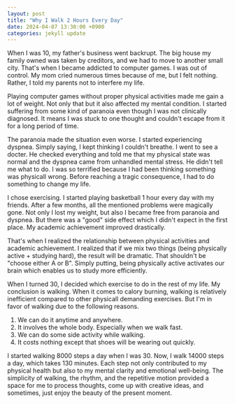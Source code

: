 ```yaml
---
layout: post
title: "Why I Walk 2 Hours Every Day"
date: 2024-04-07 13:30:00 +0900
categories: jekyll update
---
```

When I was 10, my father's business went backrupt. The big house my family owned was taken by creditors, and we had to move to another small city. That's when I became addicted to computer games. I was out of control. My mom cried numerous times because of me, but I felt nothing. Rather, I told my parents not to interfere my life.

Playing computer games without proper physical activities made me gain a lot of weight. Not only that but it also affected my mental condition. I started suffering from some kind of paranoia even though I was not clinically diagnosed. It means I was stuck to one thought and couldn't escape from it for a long period of time.

The paranoia made the situation even worse. I started experiencing dyspnea. Simply saying, I kept thinking I couldn't breathe. I went to see a docter. He checked everything and told me that my physical state was normal and the dyspnea came from unhandled mental stress. He didn't tell me what to do. I was so terrified because I had been thinking something was physicall wrong. Before reaching a tragic consequence, I had to do something to change my life.

I chose exercising. I started playing basketball 1 hour every day with my friends. After a few months, all the mentioned problems were magically gone. Not only I lost my weight, but also I became free from paranoia and dyspnea. But there was a "good" side effect which I didn't expect in the first place. My academic achievement improved drastically.

That's when I realized the relationship between physical activities and academic achievement. I realized that if we mix two things (being physically active + studying hard), the result will be dramatic. That shouldn't be "choose either A or B". Simply putting, being physically active activates our brain which enables us to study more efficiently.

When I turned 30, I decided which exercise to do in the rest of my life. My conclusion is walking. When it comes to calory burning, walking is relatively inefficient compared to other physicall demanding exercises. But I'm in favor of walking due to the following reasons.

1. We can do it anytime and anywhere.
2. It involves the whole body. Especially when we walk fast.
3. We can do some side activity while walking.
4. It costs nothing except that shoes will be wearing out quickly.

I started walking 8000 steps a day when I was 30. Now, I walk 14000 steps a day, which takes 130 minutes. Each step not only contributed to my physical health but also to my mental clarity and emotional well-being. The simplicity of walking, the rhythm, and the repetitive motion provided a space for me to process thoughts, come up with creative ideas, and sometimes, just enjoy the beauty of the present moment.
